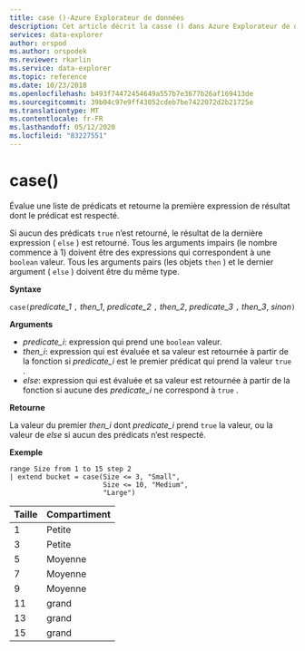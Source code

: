 ```yaml
---
title: case ()-Azure Explorateur de données
description: Cet article décrit la casse () dans Azure Explorateur de données.
services: data-explorer
author: orspod
ms.author: orspodek
ms.reviewer: rkarlin
ms.service: data-explorer
ms.topic: reference
ms.date: 10/23/2018
ms.openlocfilehash: b493f74472454649a557b7e3677b26af169413de
ms.sourcegitcommit: 39b04c97e9ff43052cdeb7be7422072d2b21725e
ms.translationtype: MT
ms.contentlocale: fr-FR
ms.lasthandoff: 05/12/2020
ms.locfileid: "83227551"
---
```

# <a name="case"></a>case()

Évalue une liste de prédicats et retourne la première expression de résultat dont le prédicat est respecté.

Si aucun des prédicats `true` n’est retourné, le résultat de la dernière expression ( `else` ) est retourné.
Tous les arguments impairs (le nombre commence à 1) doivent être des expressions qui correspondent à une `boolean` valeur.
Tous les arguments pairs (les objets `then` ) et le dernier argument ( `else` ) doivent être du même type.

**Syntaxe**

`case(`*predicate_1* `,` *then_1*, *predicate_2* `,` *then_2*, *predicate_3* `,` *then_3*, *sinon*`)`

**Arguments**

* *predicate_i*: expression qui prend une `boolean` valeur.
* *then_i*: expression qui est évaluée et sa valeur est retournée à partir de la fonction si *predicate_i* est le premier prédicat qui prend la valeur `true` .
* *else*: expression qui est évaluée et sa valeur est retournée à partir de la fonction si aucune des *predicate_i* ne correspond à `true` .

**Retourne**

La valeur du premier *then_i* dont *predicate_i* prend `true` la valeur, ou la valeur de *else* si aucun des prédicats n’est respecté.

**Exemple**

<!-- csl: https://help.kusto.windows.net:443/Samples -->
```kusto
range Size from 1 to 15 step 2
| extend bucket = case(Size <= 3, "Small", 
                       Size <= 10, "Medium", 
                       "Large")
```

|Taille|Compartiment|
|---|---|
|1|Petite|
|3|Petite|
|5|Moyenne|
|7|Moyenne|
|9|Moyenne|
|11|grand|
|13|grand|
|15|grand|
